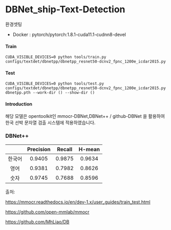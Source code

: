 # DBNet_ship-Text-Detection

환경셋팅
- Docker : pytorch/pytorch:1.8.1-cuda11.1-cudnn8-devel

#### Train
```
CUDA_VISIBLE_DEVICES=0 python tools/train.py configs/textdet/dbnetpp/dbnetpp_resnet50-dcnv2_fpnc_1200e_icdar2015.py
```
#### Test

```
CUDA_VISIBLE_DEVICES=0 python tools/test.py configs/textdet/dbnetpp/dbnetpp_resnet50-dcnv2_fpnc_1200e_icdar2015.py dbnetpp.pth --work-dir () --show-dir ()
```

#### Introduction

해당 모델은 opentoolkit인 mmocr-DBNet,DBNet++ / github-DBNet 을 활용하여 한국 선박 문자열 검출 시스템에 적용하였습니다.


### DBNet++
||Precision|Recall|H-mean|
|:-----:|:----:|:---:|:---:|
|한국어|0.9405|0.9875|0.9634|
|영어|0.9381|0.7982|0.8626|
|숫자|0.9745|0.7688|0.8596|


출처: 

https://mmocr.readthedocs.io/en/dev-1.x/user_guides/train_test.html

https://github.com/open-mmlab/mmocr

https://github.com/MhLiao/DB

